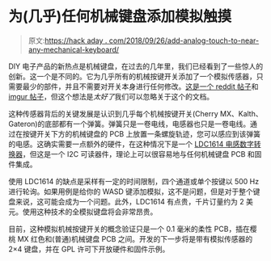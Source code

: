 # 为(几乎)任何机械键盘添加模拟触摸

> 原文:[https://hack aday . com/2018/09/26/add-analog-touch-to-near-any-mechanical-keyboard/](https://hackaday.com/2018/09/26/adding-analog-touch-to-nearly-any-mechanical-keyboard/)

DIY 电子产品的新热点是机械键盘，在过去的几年里，我们已经看到了一些惊人的创新。这一个是不同的。它为几乎所有的机械按键开关添加了一个模拟传感器，只需要最少的部件，并且不需要对开关本身进行任何修改。[这是一个 reddit 帖子](https://www.reddit.com/r/MechanicalKeyboards/comments/9ii6gw/this_is_my_first_unmodified_analog_cherry_mx/)和 [imgur 帖子](https://imgur.com/gallery/ImrH7nO)，但这个想法是*太好了*我们可以忽略关于这个的文档。

这种传感器背后的关键发展是认识到几乎每个机械按键开关(Cherry MX、Kalth、Gateron)的底部都有一个弹簧。弹簧只是一卷电线，电感器也只是一卷电线。通过在按键开关下方的机械键盘的 PCB 上放置一条螺旋轨迹，您可以感应到该弹簧的电感。这确实需要一点额外的硬件，在这种情况下是一个 [LDC1614 电感数字转换器](http://www.ti.com/product/LDC1614)，但这是一个 I2C 可读器件，理论上可以很容易地与任何机械键盘 PCB 和固件集成。

使用 LDC1614 的缺点是采样有一定的时间限制，四个通道或单个按键以 500 Hz 进行轮询。如果用例是给你的 WASD 键添加模拟，这不是问题，但是对于整个键盘来说，这可能会成为一个问题。此外，LDC1614 有点贵，千片订量约为 2 美元。使用这种技术的全模拟键盘将会非常昂贵。

目前，这种模拟机械按键开关的概念验证只是一个 0.1 毫米的柔性 PCB，插在樱桃 MX 红色和(普通)机械键盘 PCB 之间。开发的下一步将是带有模拟传感器的 2×4 键盘，并在 GPL 许可下开放硬件和固件示例。